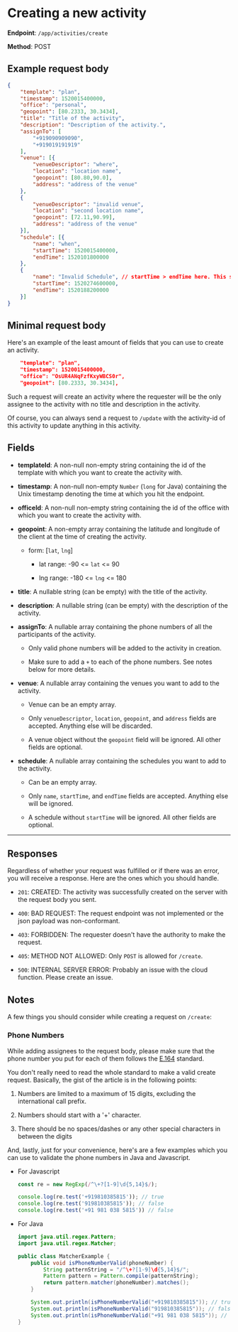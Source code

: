 # Creating a new activity

**Endpoint**: `/app/activities/create`

**Method**: POST

## Example request body

```json
{
    "template": "plan",
    "timestamp": 1520015400000,
    "office": "personal",
    "geopoint": [80.2333, 30.3434],
    "title": "Title of the activity",
    "description": "Description of the activity.",
    "assignTo": [
        "+919090909090",
        "+919019191919"
    ],
    "venue": [{
        "venueDescriptor": "where",
        "location": "location name",
        "geopoint": [80.80,90.0],
        "address": "address of the venue"
    },
    {
        "venueDescriptor": "invalid venue",
        "location": "second location name",
        "geopoint": [72.11,90.99],
        "address": "address of the venue"
    }],
    "schedule": [{
        "name": "when",
        "startTime": 1520015400000,
        "endTime": 1520101800000
    },
    {
        "name": "Invalid Schedule", // startTime > endTime here. This schedule will be ignored
        "startTime": 1520274600000,
        "endTime": 1520188200000
    }]
}
```

## Minimal request body

Here's an example of the least amount of fields that you can use to create an activity.

```json
    "template": "plan",
    "timestamp": 1520015400000,
    "office": "OsUR4ANqFzfKxyWBCS0r",
    "geopoint": [80.2333, 30.3434],
```

Such a request will create an activity where the requester will be the only assignee to the activity with no title and description in the activity.

Of course, you can always send a request to `/update` with the activity-id of this activity to update anything in this activity.

## Fields

* **templateId**: A non-null non-empty string containing the id of the template with which you want to create the activity with.

* **timestamp**: A non-null non-empty `Number` (`long` for Java) containing the Unix timestamp denoting the time at which you hit the endpoint.

* **officeId**: A non-null non-empty string containing the id of the office with which you want to create the activity with.

* **geopoint**: A non-empty array containing the latitude and longitude of the client at the time of creating the activity.

  * form: [`lat`, `lng`]

    * lat range: -90 <= `lat` <= 90

    * lng range: -180 <= `lng` <= 180

* **title**: A nullable string (can be empty) with the title of the activity.

* **description**: A nullable string (can be empty) with the description of the activity.

* **assignTo**: A nullable array containing the phone numbers of all the participants of the activity.

  * Only valid phone numbers will be added to the activity in creation.

  * Make sure to add a `+` to each of the phone numbers. See notes below for more details.

* **venue**: A nullable array containing the venues you want to add to the activity.

  * Venue can be an empty array.

  * Only `venueDescriptor`, `location`, `geopoint`, and `address` fields are accepted. Anything else will be discarded.

  * A venue object without the `geopoint` field will be ignored. All other fields are optional.

* **schedule**: A nullable array containing the schedules you want to add to the activity.

  * Can be an empty array.

  * Only `name`, `startTime`, and `endTime` fields are accepted. Anything else will be ignored.

  * A schedule without `startTime` will be ignored. All other fields are optional.

****

## Responses

Regardless of whether your request was fulfilled or if there was an error, you will receive a response. Here are the ones which you should handle.

* `201`: CREATED: The activity was successfully created on the server with the request body you sent.

* `400`: BAD REQUEST: The request endpoint was not implemented or the json payload was non-conformant.

* `403`: FORBIDDEN: The requester doesn't have the authority to make the request.

* `405`: METHOD NOT ALLOWED: Only `POST` is allowed for `/create`.

* `500`: INTERNAL SERVER ERROR: Probably an issue with the cloud function. Please create an issue.

## Notes

A few things you should consider while creating a request on `/create`:

### Phone Numbers

While adding assignees to the request body, please make sure that the phone number you put for each of them follows the [E.164](https://en.wikipedia.org/wiki/E.164) standard.

You don't really need to read the whole standard to make a valid create request. Basically, the gist of the article is in the following points:

1. Numbers are limited to a maximum of 15 digits, excluding the international call prefix.

2. Numbers should start with a '+' character.

3. There should be no spaces/dashes or any other special characters in between the digits

And, lastly, just for your convenience, here's are a few examples which you can use to validate the phone numbers in Java and Javascript.

* For Javascript

    ``` javascript
    const re = new RegExp(/^\+?[1-9]\d{5,14}$/);

    console.log(re.test('+919810385815')); // true
    console.log(re.test('919810385815')); // false
    console.log(re.test('+91 981 038 5815')) // false
    ```

* For Java

    ```java
    import java.util.regex.Pattern;
    import java.util.regex.Matcher;

    public class MatcherExample {
        public void isPhoneNumberValid(phoneNumber) {
            String patternString = "/^\+?[1-9]\d{5,14}$/";
            Pattern pattern = Pattern.compile(patternString);
            return pattern.matcher(phoneNumber).matches();
        }

        System.out.println(isPhoneNumberValid("+919810385815")); // true;
        System.out.println(isPhoneNumberValid("919810385815")); // false;
        System.out.println(isPhoneNumberValid("+91 981 038 5815")); // false;
    }
    ```
